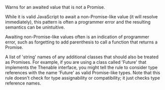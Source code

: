 Warns for an awaited value that is not a Promise.


While it is valid JavaScript to await a non-Promise-like value (it will resolve immediately),
this pattern is often a programmer error and the resulting semantics can be unintuitive.

Awaiting non-Promise-like values often is an indication of programmer error, such as
forgetting to add parenthesis to call a function that returns a Promise.
        


A list of 'string' names of any additional classes that should also be treated as Promises.
For example, if you are using a class called 'Future' that implements the Thenable interface,
you might tell the rule to consider type references with the name 'Future' as valid Promise-like
types. Note that this rule doesn't check for type assignability or compatibility; it just checks
type reference names.
        